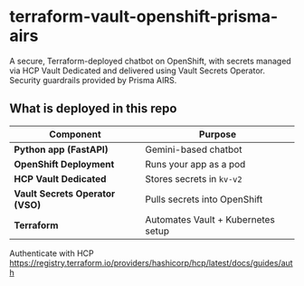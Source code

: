 # terraform-vault-openshift-prisma-airs
A secure, Terraform-deployed chatbot on OpenShift, with secrets managed via HCP Vault Dedicated and delivered using Vault Secrets Operator. Security guardrails provided by Prisma AIRS. 

## What is deployed in this repo

| Component                        | Purpose                            |
| -------------------------------- | ---------------------------------- |
| **Python app (FastAPI)**           | Gemini-based chatbot             |
| **OpenShift Deployment**         | Runs your app as a pod             |
| **HCP Vault Dedicated**          | Stores secrets in `kv-v2`          |
| **Vault Secrets Operator (VSO)** | Pulls secrets into OpenShift       |
| **Terraform**                    | Automates Vault + Kubernetes setup |


Authenticate with HCP https://registry.terraform.io/providers/hashicorp/hcp/latest/docs/guides/auth 